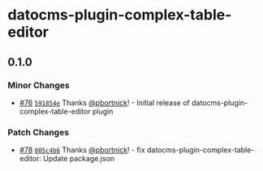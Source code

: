 # datocms-plugin-complex-table-editor

## 0.1.0
### Minor Changes



- [#76](https://github.com/hashicorp/web-platform-packages/pull/76) [`591854e`](https://github.com/hashicorp/web-platform-packages/commit/591854e72e0c65dc8060dfd098a2ebfd24342da6) Thanks [@pbortnick](https://github.com/pbortnick)! - Initial release of datocms-plugin-complex-table-editor plugin


### Patch Changes



- [#78](https://github.com/hashicorp/web-platform-packages/pull/78) [`005c4b6`](https://github.com/hashicorp/web-platform-packages/commit/005c4b685f50ad2a6cecea9cb01b21dad990463b) Thanks [@pbortnick](https://github.com/pbortnick)! - fix datocms-plugin-complex-table-editor: Update package.json
